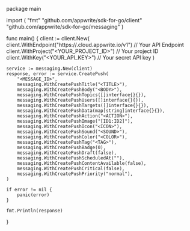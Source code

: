 package main

import (
    "fmt"
    "github.com/appwrite/sdk-for-go/client"
    "github.com/appwrite/sdk-for-go/messaging"
)

func main() {
    client := client.New(
        client.WithEndpoint("https://<REGION>.cloud.appwrite.io/v1") // Your API Endpoint
        client.WithProject("<YOUR_PROJECT_ID>") // Your project ID
        client.WithKey("<YOUR_API_KEY>") // Your secret API key
    )

    service := messaging.New(client)
    response, error := service.CreatePush(
        "<MESSAGE_ID>",
        messaging.WithCreatePushTitle("<TITLE>"),
        messaging.WithCreatePushBody("<BODY>"),
        messaging.WithCreatePushTopics([]interface{}{}),
        messaging.WithCreatePushUsers([]interface{}{}),
        messaging.WithCreatePushTargets([]interface{}{}),
        messaging.WithCreatePushData(map[string]interface{}{}),
        messaging.WithCreatePushAction("<ACTION>"),
        messaging.WithCreatePushImage("[ID1:ID2]"),
        messaging.WithCreatePushIcon("<ICON>"),
        messaging.WithCreatePushSound("<SOUND>"),
        messaging.WithCreatePushColor("<COLOR>"),
        messaging.WithCreatePushTag("<TAG>"),
        messaging.WithCreatePushBadge(0),
        messaging.WithCreatePushDraft(false),
        messaging.WithCreatePushScheduledAt(""),
        messaging.WithCreatePushContentAvailable(false),
        messaging.WithCreatePushCritical(false),
        messaging.WithCreatePushPriority("normal"),
    )

    if error != nil {
        panic(error)
    }

    fmt.Println(response)
}
